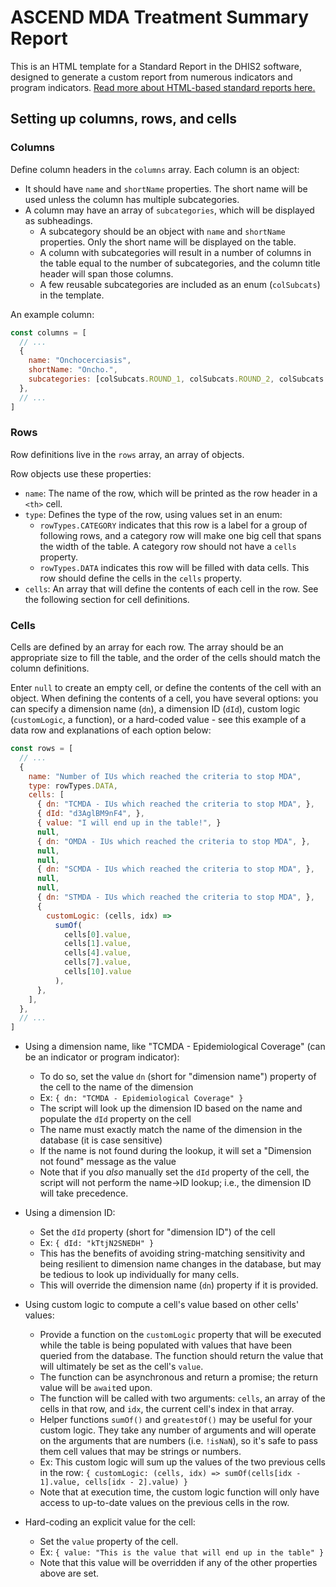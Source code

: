 # ASCEND MDA Treatment Summary Report

This is an HTML template for a Standard Report in the DHIS2 software, designed to generate a custom report from numerous indicators and program indicators. [Read more about HTML-based standard reports here.](https://docs.dhis2.org/master/en/user/html/designing-html-based-standard-reports.html)

## Setting up columns, rows, and cells

### Columns

Define column headers in the `columns` array.  Each column is an object:

- It should have `name` and `shortName` properties.  The short name will be used unless the column has multiple subcategories.
- A column may have an array of `subcategories`, which will be displayed as subheadings.
  - A subcategory should be an object with `name` and `shortName` properties.  Only the short name will be displayed on the table.
  - A column with subcategories will result in a number of columns in the table equal to the number of subcategories, and the column title header will span those columns.
  - A few reusable subcategories are included as an enum (`colSubcats`) in the template.

An example column:

```javascript
const columns = [
  // ...
  {
    name: "Onchocerciasis",
    shortName: "Oncho.",
    subcategories: [colSubcats.ROUND_1, colSubcats.ROUND_2, colSubcats.TOTAL],
  },
  // ...
]
```

### Rows

Row definitions live in the `rows` array, an array of objects.

Row objects use these properties:

- `name`: The name of the row, which will be printed as the row header in a `<th>` cell.
- `type`: Defines the type of the row, using values set in an enum:
  - `rowTypes.CATEGORY` indicates that this row is a label for a group of following rows, and a category row will make one big cell that spans the width of the table. A category row should not have a `cells` property.
  - `rowTypes.DATA` indicates this row will be filled with data cells. This row should define the cells in the `cells` property.
- `cells`: An array that will define the contents of each cell in the row. See the following section for cell definitions.

### Cells

Cells are defined by an array for each row. The array should be an appropriate size to fill the table, and the order of the cells should match the column definitions.

Enter `null` to create an empty cell, or define the contents of the cell with an object. When defining the contents of a cell, you have several options: you can specify a dimension name (`dn`), a dimension ID (`dId`), custom logic (`customLogic`, a function), or a hard-coded value - see this example of a data row and explanations of each option below:

```javascript
const rows = [
  // ...
  {
    name: "Number of IUs which reached the criteria to stop MDA",
    type: rowTypes.DATA,
    cells: [
      { dn: "TCMDA - IUs which reached the criteria to stop MDA", },
      { dId: "d3AglBM9nF4", },
      { value: "I will end up in the table!", }
      null,
      { dn: "OMDA - IUs which reached the criteria to stop MDA", },
      null,
      null,
      { dn: "SCMDA - IUs which reached the criteria to stop MDA", },
      null,
      null,
      { dn: "STMDA - IUs which reached the criteria to stop MDA", },
      {
        customLogic: (cells, idx) =>
          sumOf(
            cells[0].value,
            cells[1].value,
            cells[4].value,
            cells[7].value,
            cells[10].value
          ),
      },
    ],
  },
  // ...
]
```

- Using a dimension name, like "TCMDA - Epidemiological Coverage" (can be an indicator or program indicator):
  - To do so, set the value `dn` (short for "dimension name") property of the cell to the name of the dimension
  - Ex: `{ dn: "TCMDA - Epidemiological Coverage" }`
  - The script will look up the dimension ID based on the name and populate the `dId` property on the cell
  - The name must exactly match the name of the dimension in the database (it is case sensitive)
  - If the name is not found during the lookup, it will set a "Dimension not found" message as the value
  - Note that if you _also_ manually set the `dId` property of the cell, the script will not perform the name->ID lookup; i.e., the dimension ID will take precedence.

- Using a dimension ID:
  - Set the `dId` property (short for "dimension ID") of the cell
  - Ex: `{ dId: "kTtjN2SNEDH" }`
  - This has the benefits of avoiding string-matching sensitivity and being resilient to dimension name changes in the database, but may be tedious to look up individually for many cells.
  - This will override the dimension name (`dn`) property if it is provided.

- Using custom logic to compute a cell's value based on other cells' values:
  - Provide a function on the `customLogic` property that will be executed while the table is being populated with values that have been queried from the database. The function should return the value that will ultimately be set as the cell's `value`.
  - The function can be asynchronous and return a promise; the return value will be `await`ed upon.
  - The function will be called with two arguments: `cells`, an array of the cells in that row, and `idx`, the current cell's index in that array.
  - Helper functions `sumOf()` and `greatestOf()` may be useful for your custom logic. They take any number of arguments and will operate on the arguments that are numbers (i.e. `!isNaN`), so it's safe to pass them cell values that may be strings or numbers.
  - Ex: This custom logic will sum up the values of the two previous cells in the row: `{ customLogic: (cells, idx) => sumOf(cells[idx - 1].value, cells[idx - 2].value) }`
  - Note that at execution time, the custom logic function will only have access to up-to-date values on the previous cells in the row.

- Hard-coding an explicit value for the cell:
  - Set the `value` property of the cell.
  - Ex: `{ value: "This is the value that will end up in the table" }`
  - Note that this value will be overridden if any of the other properties above are set.
